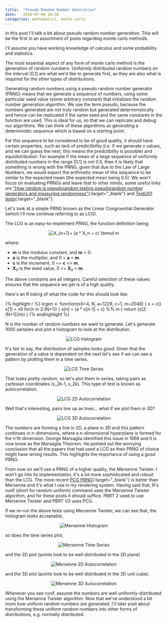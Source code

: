 ```yaml
---
title:  "Pseudo Random Number Generation"
date:   2018-07-04 10:30
categories: mathematics, monte-carlo
---
```

In this post I'll talk a bit about pseudo random number generation. This will be the first in an assortment of posts regarding monte carlo methods.

I'll assume you have working knowledge of calculus and some probability and statistics.

The most essential aspect of any form of monte carlo method is the generation of random numbers. Uniformly distributed random numbers on the interval [0,1] are what we'd like to generate first, as they are also what is required for the other types of distributions.

Generating random numbers using a pseudo random number generator (PRNG) means that we generate a sequence of numbers, using some particular seed value (some arbitrary constant) that initializes the random number generation algorithm. We use the term pseudo, because the numbers generated are not truly random but generated deterministically and hence can be replicated if the same seed and the same constants in the function are used. This is ideal for us, so that we can replicate and debug our algorithms. We can think of these algorithms as generating a deterministic sequence which is based on a starting point.

For this sequence to be considered to be of good quality, it should have certain properties, such as lack of predictibility (i.e. if we generate x values, and we can guess the next, this means the predctibility is possible) and equidistribution. For example if the mean of a large sequence of uniformly distributed numbers in the range [0,1] is not 0.5, then it is likely that something is wrong with the PRNG, given that due to the Law of Large Numbers, we would expect the arithmetic mean of this sequence to be similar to the expected mean (the expected mean being 0.5). We won't focus on evaluating PRNGs and leave that to other minds, some useful links are ["How random is pseudorandom testing pseudorandom number generators and measuring randomness"](http://pit-claudel.fr/clement/blog/how-random-is-pseudo-random-testing-pseudo-random-number-generators-and-measuring-randomness/){:target="_blank"} and [TestU01 tests](http://simul.iro.umontreal.ca/testu01/tu01.html){:target="_blank"}.

Let's look at a simple PRNG known as the Linear Congruential Generator (which I'll now continue referring to as LCG).

The LCG is an easy-to-implement PRNG, the function definition being:

<p align="center">
<img src="https://latex.codecogs.com/gif.latex?X_{n&plus;1}=&space;(a&space;*&space;X_n&space;&plus;&space;c)&space;\bmod&space;m" title="X_{n+1}= (a * X_n + c) \bmod m" />
</p>

where:
- __m__ is the modulus constant, and __m__ > 0.
- __a__ is the multiplier, and 0 < __a__ < __m__.
- __c__ is the increment, 0 <= __c__ <= __m__.
- __X__<sub>0</sub> is the seed value, 0 <= __X__<sub>0</sub> < __m__.

The above constants are all integers. Careful selection of these values ensures that the sequence we get is of a high quality.

Here's an R listing of what the code for this should look like:

{% highlight r %}
lcgen <- function(x0=4, N, a=1229, c=1, m=2048)
{
  x = c()
  x[1] = x0
  for(n in 2:(N+1))
  {
    x[n] = (a * x[n-1] + c) %% m
  }
  return (x[2:(N+1)]/m)
}
{% endhighlight %}

N is the number of random numbers we want to generate. Let's generate 1000 samples and plot a histogram to look at the distribution.


<p align="center">
<img src="{{ site.url }}/assets/prngs/lcg_histogram.png" alt="LCG histogram">
</p>


It's fair to say, the distribution of samples looks good. Given that the generation of a value is dependent on the next let's see if we can see a pattern by plotting them in a time series.

<p align="center">
<img src="{{ site.url }}/assets/prngs/lcg_time_series.png" alt="LCG Time Series">
</p>

That looks pretty random, so let's plot them in series, taking pairs as cartesian coordinates (x_2k-1, x_2k). This type of test is known as autocorrelation.

<p align="center">
<img src="{{ site.url }}/assets/prngs/lcg_2d.png" alt="LCG 2D Autocorrelation">
</p>

Well that's interesting, pairs line up as lines... what if we plot them in 3D?

<p align="center">
<img src="{{ site.url }}/assets/prngs/lcg_3d.gif" alt="LCG 3D Autocorrelation">
</p>


The numbers are forming a line in 2D, a plane in 3D and this pattern continues in n-dimensions, where a n-dimensional hyperplane is formed for the n'th dimension. George Marsaglia identified this issue in 1968 and it is now know as the Marsaglia Theorem. He pointed out the worrying conclusion that all the papers that had used a LCG as their PRNG of choice might have wrong results. This highlights the importance of using a good PRNG.

From now on we'll use a PRNG of a higher quality, the Mersenne Twister. I won't go into its implementation, it's a lot more sophisticated and robust than the LCG. The more recent [PCG PRNG](http://www.pcg-random.org/){:target="_blank"} is better than Mersenne and it's what I use in my rendering system. Having said that, R's runif (short for random uniform) command uses the Mersenne Twister algorithm, and for these posts it should suffice. PBRT 2 used to use Mersenne Twister and PBRT V3 uses PCG.

If we re-run the above tests using Mersenne Twister, we can see that, the histogram looks acceptable,

<p align="center">
<img src="{{ site.url }}/assets/prngs/mersenne_hist.png" alt="Mersenne Histogram">
</p>

so does the time series plot,

<p align="center">
<img src="{{ site.url }}/assets/prngs/mersenne_time_series.png" alt="Mersenne Time Series">
</p>

and the 2D plot (points look to be well distributed in the 2D plane)

<p align="center">
<img src="{{ site.url }}/assets/prngs/mersenne_2d.png" alt="Mersenne 2D Autocorrelation">
</p>

and the 3D plot (points look to be well distributed in the 3D unit cube).

<p align="center">
<img src="{{ site.url }}/assets/prngs/mersenne_3d.gif" alt="Mersenne 3D Autocorrelation">
</p>

Whenever you see runif, assume the numbers are well uniformly-distributed using the Mersenne Twister algorithm. Now that we've understood a bit more how uniform random numbers are generated, I'll later post about transforming these uniform random numbers into other forms of distributions, e.g. normally distributed.
